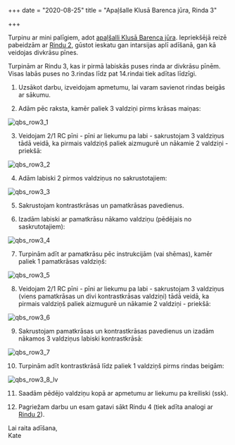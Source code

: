 +++
date = "2020-08-25"
title = "Apaļšalle Klusā Barenca jūra, Rinda 3"

+++

Turpinu ar mini palīgiem, adot [apaļšalli Klusā Barenca jūra](https://www.ravelry.com/patterns/library/quiet-barents-sea-cowl). Iepriekšējā reizē pabeidzām ar [Rindu 2](/post/apaļšalle-klusā-barenca-jūra-rinda-2), gūstot ieskatu gan intarsijas aplī adīšanā, gan kā veidojas divkrāsu pīnes.

Turpinām ar Rindu 3, kas ir pirmā labiskās puses rinda ar divkrāsu pīnēm. Visas labās puses no 3.rindas līdz pat 14.rindai tiek adītas līdzīgi.

<!--more-->

1. Uzsākot darbu, izveidojam apmetumu, lai varam savienot rindas beigās ar sākumu.

2. Adām pēc raksta, kamēr paliek 3 valdziņi pirms krāsas maiņas:

![qbs_row3_1](../images/qbs_row3_1.webp)

3. Veidojam 2/1 RC pīni - pīni ar liekumu pa labi - sakrustojam 3 valdziņus tādā veidā, ka pirmais valdziņš paliek aizmugurē un nākamie 2 valdziņi - priekšā:

![qbs_row3_2](../images/qbs_row3_2.webp)

4. Adām labiski 2 pirmos valdziņus no sakrustotajiem:

![qbs_row3_3](../images/qbs_row3_3.webp)

5. Sakrustojam kontrastkrāsas un pamatkrāsas pavedienus.

6. Izadām labiski ar pamatkrāsu nākamo valdziņu (pēdējais no saskrutotajiem):

![qbs_row3_4](../images/qbs_row3_4.webp)

7. Turpinām adīt ar pamatkrāsu pēc instrukcijām (vai shēmas), kamēr paliek 1 pamatkrāsas valdziņš:

![qbs_row3_5](../images/qbs_row3_5.webp)

8. Veidojam 2/1 RC pīni - pīni ar liekumu pa labi - sakrustojam 3 valdziņus (viens pamatkrāsas un divi kontrastkrāsas valdziņi) tādā veidā, ka pirmais valdziņš paliek aizmugurē un nākamie 2 valdziņi - priekšā:

![qbs_row3_6](../images/qbs_row3_6.webp)

9. Sakrustojam pamatkrāsas un kontrastkrāsas pavedienus un izadām nākamos 3 valdziņus labiski kontrastkrāsā:

![qbs_row3_7](../images/qbs_row3_7.webp)

10. Turpinām adīt kontrastkrāsā līdz paliek 1 valdziņš pirms rindas beigām:

![qbs_row3_8_lv](../images/qbs_row3_8_lv.webp)

11. Saadām pēdējo valdziņu kopā ar apmetumu ar liekumu pa kreiliski (ssk).

12. Pagriežam darbu un esam gatavi sākt Rindu 4 (tiek adīta analogi ar [Rindu 2](/post/apaļšalle-klusā-barenca-jūra-rinda-2)).

Lai raita adīšana,  
Kate
